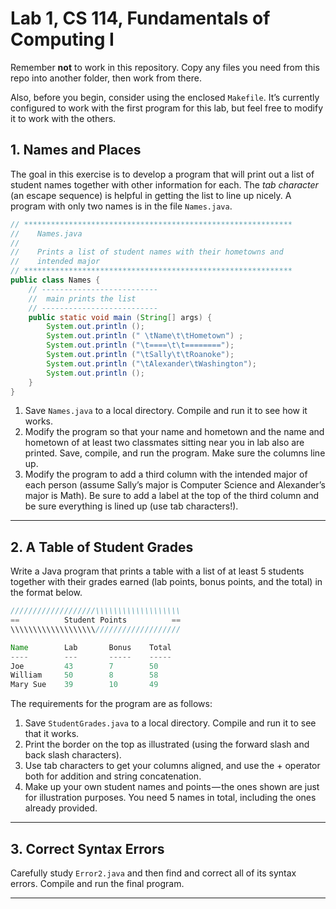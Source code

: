 # Lab 1, CS 114, Fundamentals of Computing I
Remember **not** to work in this repository. Copy any files you need from this repo into another folder, then work from there.

Also, before you begin, consider using the enclosed `Makefile`. It’s currently configured to work with the first program for this lab, but feel free to modify it to work with the others.

## 1. Names and Places
The goal in this exercise is to develop a program that will print out a list of student names together with other information for each. The _tab character_ (an escape sequence) is helpful in getting the list to line up nicely. A program with only two names is in the file `Names.java`.

```java
// ************************************************************
//    Names.java
//
//    Prints a list of student names with their hometowns and
//    intended major
// ************************************************************
public class Names {
    // --------------------------
    //  main prints the list
    // --------------------------
    public static void main (String[] args) {
        System.out.println ();
        System.out.println (" \tName\t\tHometown") ;
        System.out.println ("\t====\t\t========");
        System.out.println ("\tSally\t\tRoanoke");
        System.out.println ("\tAlexander\tWashington");
        System.out.println ();
    }
}
```

1. Save `Names.java` to a local directory. Compile and run it to see how it works.
2. Modify the program so that your name and hometown and the name and hometown of at least two classmates sitting near
you in lab also are printed. Save, compile, and run the program. Make sure the columns line up.
3. Modify the program to add a third column with the intended major of each person (assume Sally’s major is Computer
Science and Alexander’s major is Math). Be sure to add a label at the top of the third column and be sure everything is lined up (use tab characters!).

---

## 2. A Table of Student Grades
Write a Java program that prints a table with a list of at least 5 students together with their grades earned (lab points, bonus points, and the total) in the format below.

```java
///////////////////\\\\\\\\\\\\\\\\\\\
==          Student Points          ==
\\\\\\\\\\\\\\\\\\\///////////////////

Name        Lab       Bonus    Total
----        ---       -----    -----
Joe         43        7        50
William     50        8        58
Mary Sue    39        10       49
```

The requirements for the program are as follows:

1. Save `StudentGrades.java` to a local directory. Compile and run it to see that it works.
2. Print the border on the top as illustrated (using the forward slash and back slash characters).
3. Use tab characters to get your columns aligned, and use the + operator both for addition and string concatenation.
4. Make up your own student names and points — the ones shown are just for illustration purposes. You need 5 names in total, including the ones already provided.

---

## 3. Correct Syntax Errors
Carefully study `Error2.java` and then find and correct all of its syntax errors. Compile and run the final program.

---
